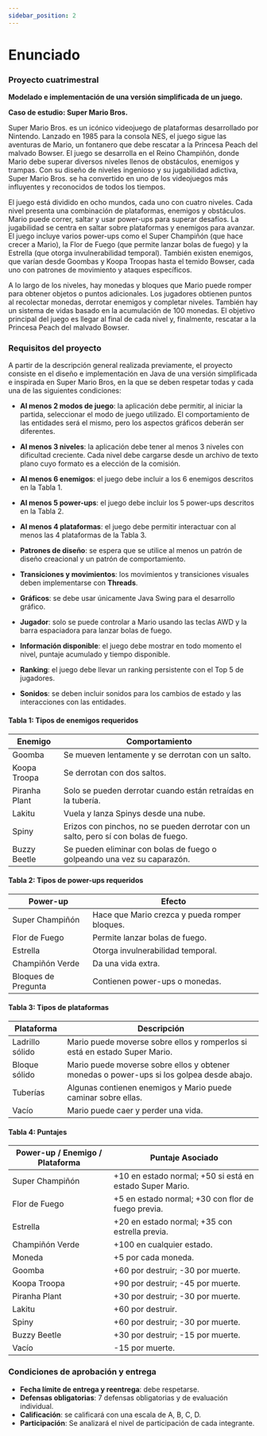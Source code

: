 ```yaml
---
sidebar_position: 2
---
```


# Enunciado

### Proyecto cuatrimestral

**Modelado e implementación de una versión simplificada de un juego.**

**Caso de estudio: Super Mario Bros.**

Super Mario Bros. es un icónico videojuego de plataformas desarrollado por Nintendo. Lanzado en 1985 para la consola NES, el juego sigue las aventuras de Mario, un fontanero que debe rescatar a la Princesa Peach del malvado Bowser. El juego se desarrolla en el Reino Champiñón, donde Mario debe superar diversos niveles llenos de obstáculos, enemigos y trampas. Con su diseño de niveles ingenioso y su jugabilidad adictiva, Super Mario Bros. se ha convertido en uno de los videojuegos más influyentes y reconocidos de todos los tiempos.

El juego está dividido en ocho mundos, cada uno con cuatro niveles. Cada nivel presenta una combinación de plataformas, enemigos y obstáculos. Mario puede correr, saltar y usar power-ups para superar desafíos. La jugabilidad se centra en saltar sobre plataformas y enemigos para avanzar. El juego incluye varios power-ups como el Super Champiñón (que hace crecer a Mario), la Flor de Fuego (que permite lanzar bolas de fuego) y la Estrella (que otorga invulnerabilidad temporal). También existen enemigos, que varían desde Goombas y Koopa Troopas hasta el temido Bowser, cada uno con patrones de movimiento y ataques específicos.

A lo largo de los niveles, hay monedas y bloques que Mario puede romper para obtener objetos o puntos adicionales. Los jugadores obtienen puntos al recolectar monedas, derrotar enemigos y completar niveles. También hay un sistema de vidas basado en la acumulación de 100 monedas. El objetivo principal del juego es llegar al final de cada nivel y, finalmente, rescatar a la Princesa Peach del malvado Bowser.

### Requisitos del proyecto

A partir de la descripción general realizada previamente, el proyecto consiste en el diseño e implementación en Java de una versión simplificada e inspirada en Super Mario Bros, en la que se deben respetar todas y cada una de las siguientes condiciones:

- **Al menos 2 modos de juego**: la aplicación debe permitir, al iniciar la partida, seleccionar el modo de juego utilizado. El comportamiento de las entidades será el mismo, pero los aspectos gráficos deberán ser diferentes.
  
- **Al menos 3 niveles**: la aplicación debe tener al menos 3 niveles con dificultad creciente. Cada nivel debe cargarse desde un archivo de texto plano cuyo formato es a elección de la comisión.
  
- **Al menos 6 enemigos**: el juego debe incluir a los 6 enemigos descritos en la Tabla 1.

- **Al menos 5 power-ups**: el juego debe incluir los 5 power-ups descritos en la Tabla 2.

- **Al menos 4 plataformas**: el juego debe permitir interactuar con al menos las 4 plataformas de la Tabla 3.

- **Patrones de diseño**: se espera que se utilice al menos un patrón de diseño creacional y un patrón de comportamiento.

- **Transiciones y movimientos**: los movimientos y transiciones visuales deben implementarse con **Threads**.

- **Gráficos**: se debe usar únicamente Java Swing para el desarrollo gráfico.

- **Jugador**: solo se puede controlar a Mario usando las teclas AWD y la barra espaciadora para lanzar bolas de fuego.

- **Información disponible**: el juego debe mostrar en todo momento el nivel, puntaje acumulado y tiempo disponible.

- **Ranking**: el juego debe llevar un ranking persistente con el Top 5 de jugadores.

- **Sonidos**: se deben incluir sonidos para los cambios de estado y las interacciones con las entidades.


#### Tabla 1: Tipos de enemigos requeridos
| Enemigo         | Comportamiento                                                                 |
|-----------------|--------------------------------------------------------------------------------|
| Goomba          | Se mueven lentamente y se derrotan con un salto.                               |
| Koopa Troopa    | Se derrotan con dos saltos.                                                    |
| Piranha Plant   | Solo se pueden derrotar cuando están retraídas en la tubería.                  |
| Lakitu          | Vuela y lanza Spinys desde una nube.                                           |
| Spiny           | Erizos con pinchos, no se pueden derrotar con un salto, pero sí con bolas de fuego. |
| Buzzy Beetle    | Se pueden eliminar con bolas de fuego o golpeando una vez su caparazón.        |

#### Tabla 2: Tipos de power-ups requeridos
| Power-up        | Efecto                                                                                 |
|-----------------|----------------------------------------------------------------------------------------|
| Super Champiñón  | Hace que Mario crezca y pueda romper bloques.                                          |
| Flor de Fuego    | Permite lanzar bolas de fuego.                                                         |
| Estrella         | Otorga invulnerabilidad temporal.                                                      |
| Champiñón Verde  | Da una vida extra.                                                                     |
| Bloques de Pregunta | Contienen power-ups o monedas.                                                      |

#### Tabla 3: Tipos de plataformas
| Plataforma       | Descripción                                                                           |
|------------------|---------------------------------------------------------------------------------------|
| Ladrillo sólido   | Mario puede moverse sobre ellos y romperlos si está en estado Super Mario.            |
| Bloque sólido     | Mario puede moverse sobre ellos y obtener monedas o power-ups si los golpea desde abajo. |
| Tuberías          | Algunas contienen enemigos y Mario puede caminar sobre ellas.                         |
| Vacío             | Mario puede caer y perder una vida.                                                   |

#### Tabla 4: Puntajes
| Power-up / Enemigo / Plataforma | Puntaje Asociado                                      |
|---------------------------------|------------------------------------------------------|
| Super Champiñón                 | +10 en estado normal; +50 si está en estado Super Mario. |
| Flor de Fuego                   | +5 en estado normal; +30 con flor de fuego previa.    |
| Estrella                        | +20 en estado normal; +35 con estrella previa.        |
| Champiñón Verde                 | +100 en cualquier estado.                             |
| Moneda                          | +5 por cada moneda.                                   |
| Goomba                          | +60 por destruir; -30 por muerte.                     |
| Koopa Troopa                    | +90 por destruir; -45 por muerte.                     |
| Piranha Plant                   | +30 por destruir; -30 por muerte.                     |
| Lakitu                          | +60 por destruir.                                     |
| Spiny                           | +60 por destruir; -30 por muerte.                     |
| Buzzy Beetle                    | +30 por destruir; -15 por muerte.                     |
| Vacío                           | -15 por muerte.                                       |

### Condiciones de aprobación y entrega

- **Fecha límite de entrega y reentrega**: debe respetarse.
- **Defensas obligatorias**: 7 defensas obligatorias y de evaluación individual.
- **Calificación**: se calificará con una escala de A, B, C, D.
- **Participación**: Se analizará el nivel de participación de cada integrante.

